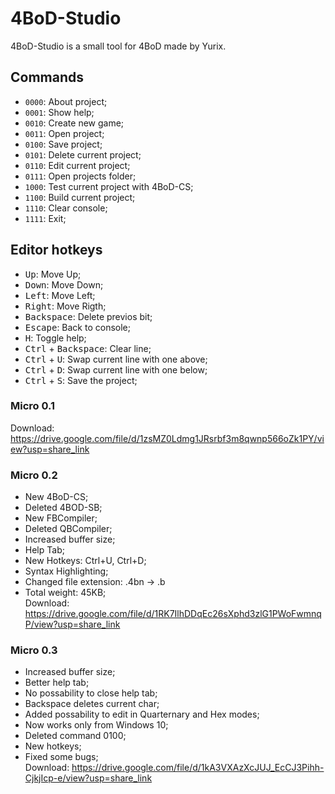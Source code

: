 # 4BoD-Studio
4BoD-Studio is a small tool for 4BoD made by Yurix.

## Commands
 - `0000`: About project;
 - `0001`: Show help;
 - `0010`: Create new game;
 - `0011`: Open project;
 - `0100`: Save project;
 - `0101`: Delete current project;
 - `0110`: Edit current project;
 - `0111`: Open projects folder;
 - `1000`: Test current project with 4BoD-CS;
 - `1100`: Build current project;
 - `1110`: Clear console;
 - `1111`: Exit;
 
## Editor hotkeys
 - <kbd>Up</kbd>: Move Up;
 - <kbd>Down</kbd>: Move Down;
 - <kbd>Left</kbd>: Move Left;
 - <kbd>Right</kbd>: Move Rigth;
 - <kbd>Backspace</kbd>: Delete previos bit;
 - <kbd>Escape</kbd>: Back to console;
 - <kbd>H</kbd>: Toggle help;
 - <kbd>Ctrl</kbd> + <kbd>Backspace</kbd>: Clear line;
 - <kbd>Ctrl</kbd> + <kbd>U</kbd>: Swap current line with one above;
 - <kbd>Ctrl</kbd> + <kbd>D</kbd>: Swap current line with one below;
 - <kbd>Ctrl</kbd> + <kbd>S</kbd>: Save the project;
 

### Micro 0.1
Download: https://drive.google.com/file/d/1zsMZ0Ldmg1JRsrbf3m8qwnp566oZk1PY/view?usp=share_link

### Micro 0.2
 - New 4BoD-CS;
 - Deleted 4BOD-SB;
 - New FBCompiler;
 - Deleted QBCompiler;
 - Increased buffer size;
 - Help Tab;
 - New Hotkeys: Ctrl+U, Ctrl+D;
 - Syntax Highlighting;
 - Changed file extension: .4bn -> .b
 - Total weight: 45KB; <br>
Download: https://drive.google.com/file/d/1RK7IlhDDqEc26sXphd3zlG1PWoFwmnqP/view?usp=share_link

### Micro 0.3
 - Increased buffer size;
 - Better help tab;
 - No possability to close help tab;
 - Backspace deletes current char;
 - Added possability to edit in Quarternary and Hex modes;
 - Now works only from Windows 10;
 - Deleted command 0100;
 - New hotkeys;
 - Fixed some bugs; <br>
 Download: https://drive.google.com/file/d/1kA3VXAzXcJUJ_EcCJ3Pihh-CjkjIcp-e/view?usp=share_link
